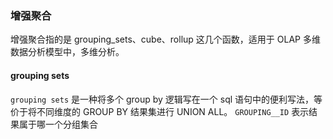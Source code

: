 ### 增强聚合

增强聚合指的是 grouping_sets、cube、rollup 这几个函数，适用于 OLAP 多维数据分析模型中，多维分析。



#### grouping sets

`grouping sets` 是一种将多个 group by 逻辑写在一个 sql 语句中的便利写法，等价于将不同维度的 GROUP BY 结果集进行 UNION ALL。 `GROUPING__ID` 表示结果属于哪一个分组集合